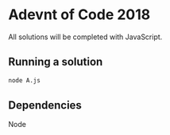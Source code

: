 # Adevnt of Code 2018

All solutions will be completed with JavaScript.

## Running a solution

``` bash
node A.js
```

## Dependencies

Node